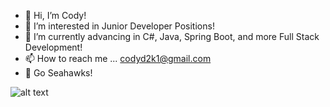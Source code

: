 - 👋 Hi, I’m Cody!
- 👀 I’m interested in Junior Developer Positions!
- 🌱 I’m currently advancing in C#, Java, Spring Boot, and more Full Stack Development!
- 📫 How to reach me ... codyd2k1@gmail.com
- :eagle: Go Seahawks!
 
![alt text](https://teamcolorcodes.com/wp-content/uploads/2014/05/Seattle_Seahawks_logo.jpg)



<!---
Codyd2k1/Codyd2k1 is a ✨ special ✨ repository because its `README.md` (this file) appears on your GitHub profile.
You can click the Preview link to take a look at your changes.
--->
